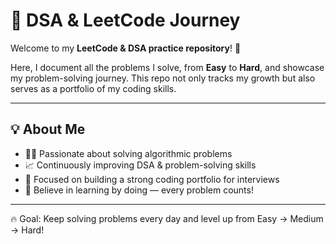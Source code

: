 # 🚀 DSA & LeetCode Journey

Welcome to my **LeetCode & DSA practice repository**! 🎯  

Here, I document all the problems I solve, from **Easy** to **Hard**, and showcase my problem-solving journey. This repo not only tracks my growth but also serves as a portfolio of my coding skills.  

---

## 💡 About Me
- 👩‍💻 Passionate about solving algorithmic problems  
- 📈 Continuously improving DSA & problem-solving skills  
- 🌟 Focused on building a strong coding portfolio for interviews  
- 💪 Believe in learning by doing — every problem counts!

---
🔥 Goal: Keep solving problems every day and level up from Easy → Medium → Hard!

